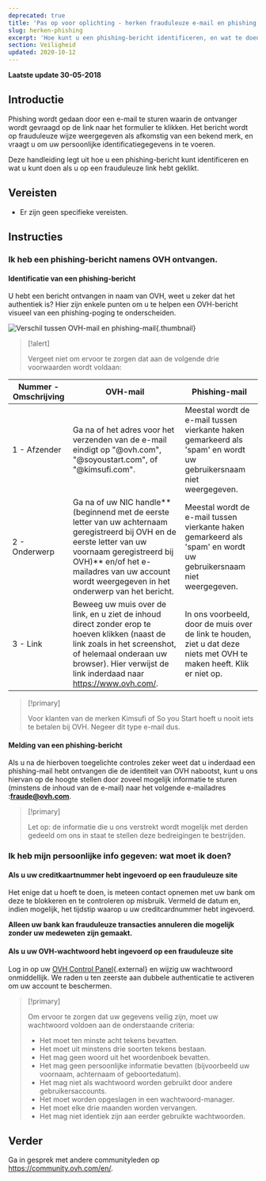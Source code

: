 ```yaml
---
deprecated: true
title: 'Pas op voor oplichting - herken frauduleuze e-mail en phishing'
slug: herken-phishing
excerpt: 'Hoe kunt u een phishing-bericht identificeren, en wat te doen als u op een frauduleuze link hebt geklikt?'
section: Veiligheid
updated: 2020-10-12
---
```


**Laatste update 30-05-2018**

## Introductie

Phishing wordt gedaan door een e-mail te sturen waarin de ontvanger wordt gevraagd op de link naar het formulier te klikken. Het bericht wordt op frauduleuze wijze weergegeven als afkomstig van een bekend merk, en vraagt u om uw persoonlijke identificatiegegevens in te voeren.

Deze handleiding legt uit hoe u een phishing-bericht kunt identificeren en wat u kunt doen als u op een frauduleuze link hebt geklikt. 


## Vereisten

- Er zijn geen specifieke vereisten.


## Instructies

### Ik heb een phishing-bericht namens OVH ontvangen. 

#### Identificatie van een phishing-bericht

U hebt een bericht ontvangen in naam van OVH, weet u zeker dat het authentiek is? Hier zijn enkele punten om u te helpen een OVH-bericht visueel van een phishing-poging te onderscheiden.

![Verschil tussen OVH-mail en phishing-mail](images/phishing_email.png){.thumbnail}

> [!alert]
> 
> Vergeet niet om ervoor te zorgen dat aan de volgende drie voorwaarden wordt voldaan:
> 

|Nummer - Omschrijving|OVH-mail|Phishing-mail|
|---|---|---|
|1 - Afzender|Ga na of het adres voor het verzenden van de e-mail eindigt op "@ovh.com", "@soyoustart.com", of "@kimsufi.com".|Meestal wordt de e-mail tussen vierkante haken gemarkeerd als 'spam' en wordt uw gebruikersnaam niet weergegeven.|De afzender van de e-mail is per definitie een adres dat niet afkomstig is van OVH.|
|2 - Onderwerp|Ga na of uw NIC handle** (beginnend met de eerste letter van uw achternaam geregistreerd bij OVH en de eerste letter van uw voornaam geregistreerd bij OVH)** en/of het e-mailadres van uw account wordt weergegeven in het onderwerp van het bericht.|Meestal wordt de e-mail tussen vierkante haken gemarkeerd als 'spam' en wordt uw gebruikersnaam niet weergegeven.|
|3 - Link|Beweeg uw muis over de link, en u ziet de inhoud direct zonder erop te hoeven klikken (naast de link zoals in het screenshot, of helemaal onderaan uw browser). Hier verwijst de link inderdaad naar <https://www.ovh.com/>.|In ons voorbeeld, door de muis over de link te houden, ziet u dat deze niets met OVH te maken heeft. Klik er niet op. |


> [!primary]
> 
> Voor klanten van de merken Kimsufi of So you Start hoeft u nooit iets te betalen bij OVH. Negeer dit type e-mail dus.
> 

#### Melding van een phishing-bericht


Als u na de hierboven toegelichte controles zeker weet dat u inderdaad een phishing-mail hebt ontvangen die de identiteit van OVH nabootst, kunt u ons hiervan op de hoogte stellen door zoveel mogelijk informatie te sturen (minstens de inhoud van de e-mail) naar het volgende e-mailadres :**<fraude@ovh.com>**.

> [!primary]
> 
> Let op: de informatie die u ons verstrekt wordt mogelijk met derden gedeeld om ons in staat te stellen deze bedreigingen te bestrijden.
>



### Ik heb mijn persoonlijke info gegeven: wat moet ik doen?

#### Als u uw creditkaartnummer hebt ingevoerd op een frauduleuze site

Het enige dat u hoeft te doen, is meteen contact opnemen met uw bank om deze te blokkeren en te controleren op misbruik.  Vermeld de datum en, indien mogelijk, het tijdstip waarop u uw creditcardnummer hebt ingevoerd.

**Alleen uw bank kan frauduleuze transacties annuleren die mogelijk zonder uw medeweten zijn gemaakt.**


#### Als u uw OVH-wachtwoord hebt ingevoerd op een frauduleuze site

Log in op uw [OVH Control Panel](https://www.ovh.com/auth/?action=gotomanager&){.external} en wijzig uw wachtwoord onmiddellijk. We raden u ten zeerste aan dubbele authenticatie te activeren om uw account te beschermen.

> [!primary]
>
> Om ervoor te zorgen dat uw gegevens veilig zijn, moet uw wachtwoord voldoen aan de onderstaande criteria:
>
> - Het moet ten minste acht tekens bevatten.
> - Het moet uit minstens drie soorten tekens bestaan.
> - Het mag geen woord uit het woordenboek bevatten.
> - Het mag geen persoonlijke informatie bevatten (bijvoorbeeld uw voornaam, achternaam of geboortedatum).
> - Het mag niet als wachtwoord worden gebruikt door andere gebruikersaccounts.
> - Het moet worden opgeslagen in een wachtwoord-manager.
> - Het moet elke drie maanden worden vervangen.
> - Het mag niet identiek zijn aan eerder gebruikte wachtwoorden.
>


## Verder

Ga in gesprek met andere communityleden op <https://community.ovh.com/en/>.